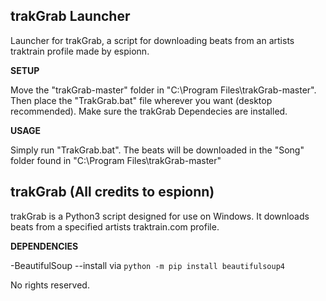 ## trakGrab Launcher
Launcher for trakGrab, a script for downloading beats from an artists traktrain profile made by espionn.

__SETUP__

Move the "trakGrab-master" folder in "C:\Program Files\trakGrab-master".
Then place the "TrakGrab.bat" file wherever you want (desktop recommended).
Make sure the trakGrab Dependecies are installed.

__USAGE__

Simply run "TrakGrab.bat".
The beats will be downloaded in the "Song" folder found in "C:\Program Files\trakGrab-master"

## trakGrab (All credits to espionn)

trakGrab is a Python3 script designed for use on Windows.
It downloads beats from a specified artists traktrain.com
profile.

__DEPENDENCIES__

-BeautifulSoup
--install via `python -m pip install beautifulsoup4`

No rights reserved.
